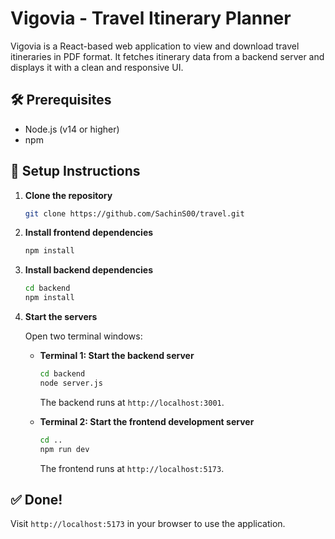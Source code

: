 # Vigovia - Travel Itinerary Planner

Vigovia is a React-based web application to view and download travel itineraries in PDF format. It fetches itinerary data from a backend server and displays it with a clean and responsive UI.

## 🛠 Prerequisites

- Node.js (v14 or higher)
- npm

## 🚀 Setup Instructions

1. **Clone the repository**

   ```bash
   git clone https://github.com/SachinS00/travel.git
   ```

2. **Install frontend dependencies**

   ```bash
   npm install
   ```

3. **Install backend dependencies**

   ```bash
   cd backend
   npm install
   ```

4. **Start the servers**

   Open two terminal windows:

   - **Terminal 1: Start the backend server**

     ```bash
     cd backend
     node server.js
     ```

     The backend runs at `http://localhost:3001`.

   - **Terminal 2: Start the frontend development server**

     ```bash
     cd ..
     npm run dev
     ```

     The frontend runs at `http://localhost:5173`.

## ✅ Done!

Visit `http://localhost:5173` in your browser to use the application.
